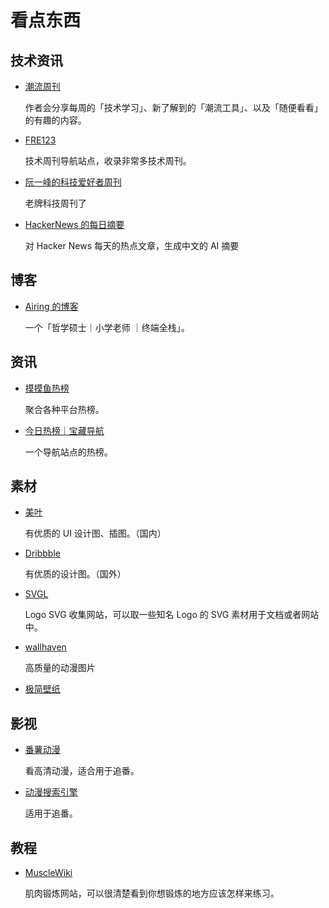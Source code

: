 # 看点东西

## 技术资讯

- [潮流周刊](https://weekly.tw93.fun/)

  作者会分享每周的「技术学习」、新了解到的「潮流工具」、以及「随便看看」的有趣的内容。

- [FRE123](https://www.fre123.com/weeklyhub/)

  技术周刊导航站点，收录非常多技术周刊。

- [阮一峰的科技爱好者周刊](https://www.ruanyifeng.com/blog/)

  老牌科技周刊了

- [HackerNews 的每日摘要](https://www.supertechfans.com/cn/)

  对 Hacker News 每天的热点文章，生成中文的 AI 摘要

## 博客

- [Airing 的博客](https://blog.ursb.me/)

  一个「哲学硕士｜小学老师 ｜终端全栈」。

## 资讯

- [摸摸鱼热榜](https://momoyu.cc/)

  聚合各种平台热榜。

- [今日热榜｜宝藏导航](https://baozangdh.com/hotnews)

  一个导航站点的热榜。

## 素材

- [美叶](https://www.meiye.art/)

  有优质的 UI 设计图、插图。（国内）

- [Dribbble](https://dribbble.com/)

  有优质的设计图。（国外）

- [SVGL](https://svgl.vercel.app/)

  Logo SVG 收集网站，可以取一些知名 Logo 的 SVG 素材用于文档或者网站中。

- [wallhaven](https://wallhaven.cc)

  高质量的动漫图片

- [极简壁纸](https://bz.zzzmh.cn/index)

## 影视

- [番薯动漫](https://www.fanshudm.com/)

  看高清动漫，适合用于追番。

- [动漫搜索引擎](https://www.fre123.com/anime/s)

  适用于追番。

## 教程

- [MuscleWiki](https://musclewiki.com/)

  肌肉锻炼网站，可以很清楚看到你想锻炼的地方应该怎样来练习。
